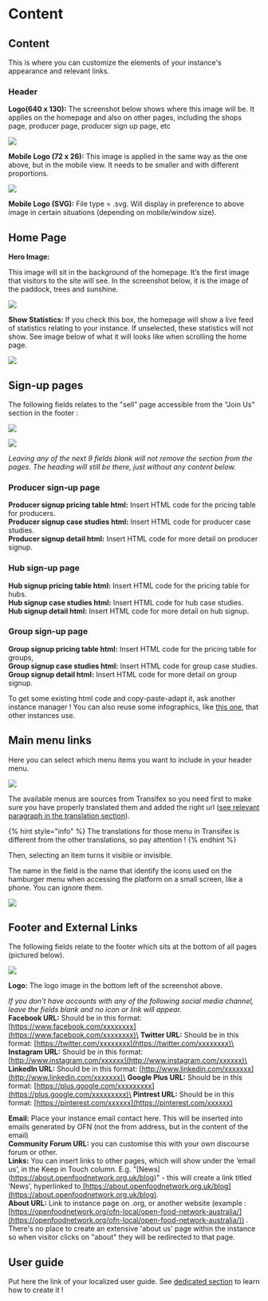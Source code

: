 # Content

## Content

This is where you can customize the elements of your instance's appearance and relevant links.

### Header

**Logo(640 x 130):** The screenshot below shows where this image will be. It applies on the homepage and also on other pages, including the shops page, producer page, producer sign up page, etc

![](https://community.openfoodnetwork.org/uploads/default/original/1X/9bb0beeb821747ca2649e0ff84666049c29f4cc1.png)

**Mobile Logo (72 x 26):** This image is applied in the same way as the one above, but in the mobile view. It needs to be smaller and with different proportions.

![](https://community.openfoodnetwork.org/uploads/default/original/1X/9f2418ef88f063878b54b000b18dedecb00fd4f9.png)

**Mobile Logo (SVG):** File type = .svg. Will display in preference to above image in certain situations (depending on mobile/window size).

## Home Page

**Hero Image:**&#x20;

This image will sit in the background of the homepage. It’s the first image that visitors to the site will see. In the screenshot below, it is the image of the paddock, trees and sunshine.

![](https://community.openfoodnetwork.org/uploads/default/original/1X/e24ada031aa1844e5002492af4c6434537ca46df.png)

**Show Statistics:** If you check this box, the homepage will show a live feed of statistics relating to your instance. If unselected, these statistics will not show. See image below of what it will looks like when scrolling the home page.

![](<../.gitbook/assets/Capture du 2019-05-27 20-17-08.png>)

## Sign-up pages

The following fields relates to the "sell" page accessible from the "Join Us" section in the footer :

![](<../.gitbook/assets/Capture du 2019-05-27 21-31-16.png>)

![](<../.gitbook/assets/Capture du 2019-05-27 21-31-32.png>)

_Leaving any of the next 9 fields blank will not remove the section from the pages. The heading will still be there, just without any content below._

### **Producer sign-up page**

**Producer signup pricing table html:** Insert HTML code for the pricing table for producers.\
**Producer signup case studies html:** Insert HTML code for producer case studies.\
**Producer signup detail html:** Insert HTML code for more detail on producer signup.

### **Hub sign-up page**

**Hub signup pricing table html:** Insert HTML code for the pricing table for hubs.\
**Hub signup case studies html:** Insert HTML code for hub case studies.\
**Hub signup detail html:** Insert HTML code for more detail on hub signup.

### **Group sign-up page**

**Group signup pricing table html:** Insert HTML code for the pricing table for groups,\
**Group signup case studies html:** Insert HTML code for group case studies.\
**Group signup detail html:** Insert HTML code for more detail on group signup.

To get some existing html code and copy-paste-adapt it, ask another instance manager ! You can also reuse some infographics, like [this one](https://drive.google.com/open?id=0B\_HDFsX1e\_2VQUlaTVBPcGVQR3M), that other instances use.

## Main menu links

Here you can select which menu items you want to include in your header menu.

![](<../.gitbook/assets/Capture du 2019-05-27 20-22-28.png>)

The available menus are sources from Transifex so you need first to make sure you have properly translated them and added the right url ([see relevant paragraph in the translation section](https://ofn-user-guide.gitbook.io/ofn-super-admin-guide/translate-in-your-own-language#some-strings-that-you-need-to-be-careful-about)).

{% hint style="info" %}
The translations for those menu in Transifex is different from the other translations, so pay attention !&#x20;
{% endhint %}

Then, selecting an item turns it visible or invisible.

The name in the field is the name that identify the icons used on the hamburger menu when accessing the platform on a small screen, like a phone. You can ignore them.

![](<../.gitbook/assets/Screenshot 2019-05-27 at 21.32.08.png>)

## Footer and External Links

The following fields relate to the footer which sits at the bottom of all pages (pictured below).

![](https://community.openfoodnetwork.org/uploads/default/original/1X/0b021efe62019e4c1cd6330019b4d185c2d0cc08.png)

**Logo:** The logo image in the bottom left of the screenshot above.

_If you don’t have accounts with any of the following social media channel, leave the fields blank and no icon or link will appear._\
**Facebook URL:** Should be in this format: [https://www.facebook.com/xxxxxxxx](https://www.facebook.com/xxxxxxxx)\
**Twitter URL:** Should be in this format: [https://twitter.com/xxxxxxxx](https://twitter.com/xxxxxxxx)\
**Instagram URL:** Should be in this format: [http://www.instagram.com/xxxxxx](http://www.instagram.com/xxxxxx)\
**LinkedIn URL:** Should be in this format: [http://www.linkedin.com/xxxxxxx](http://www.linkedin.com/xxxxxxx)\
**Google Plus URL:** Should be in this format: [https://plus.google.com/xxxxxxxxx](https://plus.google.com/xxxxxxxxx)\
**Pintrest URL:** Should be in this format: [https://pinterest.com/xxxxxx](https://pinterest.com/xxxxxx)

**Email:** Place your instance email contact here. This will be inserted into emails generated by OFN (not the from address, but in the content of the email)\
**Community Forum URL:** you can customise this with your own discourse forum or other.\
**Links:** You can insert links to other pages, which will show under the ‘email us’, in the Keep in Touch column. E.g. "\[News]\(https://about.openfoodnetwork.org.uk/blog)" - this will create a link titled ‘News’, hyperlinked to[ ](http://openfoodnetwork.org/contact/)[https://about.openfoodnetwork.org.uk/blog](https://about.openfoodnetwork.org.uk/blog). \
**About URL:** Link to instance page on .org, or another website (example : [https://openfoodnetwork.org/ofn-local/open-food-network-australia/](https://openfoodnetwork.org/ofn-local/open-food-network-australia/)) . There's no place to create an extensive 'about us' page within the instance so when visitor clicks on "about" they will be redirected to that page.

## User guide

Put here the link of your localized user guide. See [dedicated section](https://ofn-user-guide.gitbook.io/ofn-super-admin-guide/set-up-your-user-guide) to learn how to create it !
